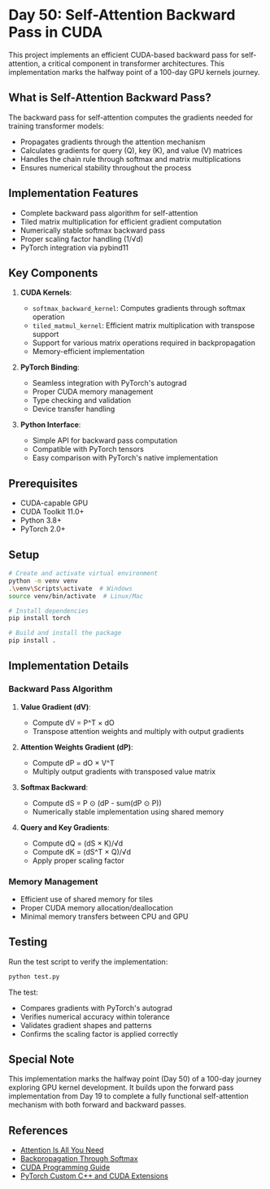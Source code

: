 # Day 50: Self-Attention Backward Pass in CUDA

This project implements an efficient CUDA-based backward pass for self-attention, a critical component in transformer architectures. This implementation marks the halfway point of a 100-day GPU kernels journey.

## What is Self-Attention Backward Pass?

The backward pass for self-attention computes the gradients needed for training transformer models:
- Propagates gradients through the attention mechanism
- Calculates gradients for query (Q), key (K), and value (V) matrices
- Handles the chain rule through softmax and matrix multiplications
- Ensures numerical stability throughout the process

## Implementation Features

- Complete backward pass algorithm for self-attention
- Tiled matrix multiplication for efficient gradient computation
- Numerically stable softmax backward pass
- Proper scaling factor handling (1/√d)
- PyTorch integration via pybind11

## Key Components

1. **CUDA Kernels**:
   - `softmax_backward_kernel`: Computes gradients through softmax operation
   - `tiled_matmul_kernel`: Efficient matrix multiplication with transpose support
   - Support for various matrix operations required in backpropagation
   - Memory-efficient implementation

2. **PyTorch Binding**:
   - Seamless integration with PyTorch's autograd
   - Proper CUDA memory management
   - Type checking and validation
   - Device transfer handling

3. **Python Interface**:
   - Simple API for backward pass computation
   - Compatible with PyTorch tensors
   - Easy comparison with PyTorch's native implementation

## Prerequisites

- CUDA-capable GPU
- CUDA Toolkit 11.0+
- Python 3.8+
- PyTorch 2.0+

## Setup

```bash
# Create and activate virtual environment
python -m venv venv
.\venv\Scripts\activate  # Windows
source venv/bin/activate  # Linux/Mac

# Install dependencies
pip install torch

# Build and install the package
pip install .
```


## Implementation Details

### Backward Pass Algorithm

1. **Value Gradient (dV)**:
   - Compute dV = P^T × dO
   - Transpose attention weights and multiply with output gradients

2. **Attention Weights Gradient (dP)**:
   - Compute dP = dO × V^T
   - Multiply output gradients with transposed value matrix

3. **Softmax Backward**:
   - Compute dS = P ⊙ (dP - sum(dP ⊙ P))
   - Numerically stable implementation using shared memory

4. **Query and Key Gradients**:
   - Compute dQ = (dS × K)/√d
   - Compute dK = (dS^T × Q)/√d
   - Apply proper scaling factor

### Memory Management

- Efficient use of shared memory for tiles
- Proper CUDA memory allocation/deallocation
- Minimal memory transfers between CPU and GPU

## Testing

Run the test script to verify the implementation:

```bash
python test.py
```

The test:
- Compares gradients with PyTorch's autograd
- Verifies numerical accuracy within tolerance
- Validates gradient shapes and patterns
- Confirms the scaling factor is applied correctly

## Special Note

This implementation marks the halfway point (Day 50) of a 100-day journey exploring GPU kernel development. It builds upon the forward pass implementation from Day 19 to complete a fully functional self-attention mechanism with both forward and backward passes.

## References

- [Attention Is All You Need](https://arxiv.org/abs/1706.03762)
- [Backpropagation Through Softmax](https://eli.thegreenplace.net/2016/the-softmax-function-and-its-derivative/)
- [CUDA Programming Guide](https://docs.nvidia.com/cuda/cuda-c-programming-guide/index.html)
- [PyTorch Custom C++ and CUDA Extensions](https://pytorch.org/tutorials/advanced/cpp_extension.html)